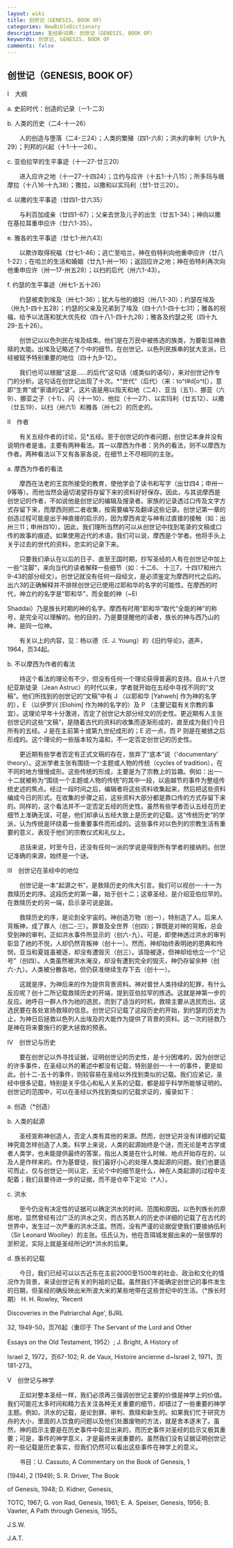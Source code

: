 ```yaml
---
layout: wiki
title: 创世记（GENESIS, BOOK OF）
categories: NewBibleDictionary
description: 圣经新词典: 创世记（GENESIS, BOOK OF）
keywords: 创世记, GENESIS, BOOK OF
comments: false
---
```


## 创世记（GENESIS, BOOK OF）

Ⅰ　大纲

a. 史前时代：创造的记录（一1-二3）

b. 人类的历史（二4-十一26）

　　人的创造与堕落（二4-三24）；人类的繁殖（四1-六8）；洪水的审判（六9-九29）；列邦的兴起（十1-十一26）。

c. 亚伯拉罕的生平事迹（十一27-廿三20）

　　进入应许之地（十一27-十四24）；立约与应许（十五1-十八15）；所多玛与蛾摩拉（十八16-十九38）；撒拉，以撒和以实玛利（廿1-廿三20）。

d. 以撒的生平事迹（廿四1-廿六35）

　　与利百加成亲（廿四1-67）；父亲去世及儿子的出生（廿五1-34）；神向以撒在基拉耳重申应许（廿六1-35）。

e. 雅各的生平事迹（廿七1-卅六43）

　　以欺诈取得祝福（廿七1-46）；逃亡至哈兰，神在伯特利向他重申应许（廿八1-22）；在哈兰的生活和婚姻（廿九1-卅一16）；返回应许之地；神在伯特利再次向他重申应许（卅一17-卅五29）；以扫的后代（卅六1-43）。

f. 约瑟的生平事迹（卅七1-五十26）

　　约瑟被卖到埃及（卅七1-36）；犹大与他的媳妇（卅八1-30）；约瑟在埃及（卅九1-四十五28）；约瑟的父亲及兄弟到了埃及（四十六1-四十七31）；雅各的祝福，给予以法莲和犹大优先权（四十八1-四十九28）；雅各及约瑟之死（四十九29-五十26）。

　　创世记以以色列民在埃及结束。他们是在万民中被拣选的族类，为要彰显神救赎的大能。出埃及记略述了个中的细节。在创世记，以色列民族串的犹大支派，已经被赋予特别重要的地位（四十九9-12）。

　　我们也可以根据“这是……的后代”这句话（或类似的语句），来对创世记作专门的分析。这句话在创世记出现了十次。*“世代”（后代）（来：to^l#d[o^t[），意即“生育”或“家谱的记录”。这片语是用以指天和地（二4）、亚当（五1）、挪亚（六9）、挪亚之子（十1）、闪（十一10）、他拉（十一27）、以实玛利（廿五12）、以撒（廿五19）、以扫（卅六1）和雅各（卅七2）的历史的。

Ⅱ　作者

　　有关五经作者的讨论，见*五经。至于创世记的作者问题，创世记本身并没有说明作者是谁。主要有两种看法。其一以摩西为作者：另外的看法，则不以摩西为作者。两种看法以下又有各家各说，在细节上不尽相同的主张。

a. 摩西为作者的看法

　　摩西在法老的王宫所接受的教育，使他学会了读书和写字（出廿四4；申卅一9等等）。而他当然会逼切渴望将存留下来的资料好好保存。因此，与其说摩西是创世记的作者，不如说他是创世记的编辑及搜录者。家族的记录透过口传及文字方式存留下来，而摩西则把二者收集，按需要编写及翻译这些记录。创世记第一章的创造过程可能是出于神直接的启示的，因为摩西肯定与神有过直接的接触（如：出卅三11；申卅四10）。因此，我们理所当然的可以从创世记中找到笔录的文稿或口传的故事的痕迹。如果使用近代的术语，我们可以说，摩西是个学者。他将手头上关乎过去的世代的资料，忠实的记录下来。

　　只要我们承认在以后的日子、直至王国时期，抄写圣经的人有在创世记中加上一些“注脚”，来向当代的读者解释一些细节（如：十二6、 十三7，十四17和卅六9-43的部分经文）。创世记就没有任何一段经文，是必须鉴定为摩西时代之后的。出六3的正确解释并不排除创世记已使用过耶和华的名字的可能性。在摩西的时代，神立约的名字是“耶和华”，而全能的神（~El

Shaddai）乃是族长时期的神的名字。摩西有时用“耶和华”取代“全能的神”的称号，是完全可以理解的。他的目的，乃是要提醒他的读者，族长的神与西乃山的神，是同一位神。

　　有关以上的内容，见：杨以德（E. J. Young）的《旧约导论》，道声，1964，页34起。

b. 不以摩西为作者的看法

　　持这个看法的理论有不少，但没有任何一个理论获得普遍的支持。自从十八世纪亚斯徒录（Jean Astruc）的时代以来，学者就开始在五经中寻找不同的“文稿”。他们所找到的创世记的“文稿”中有 J （以耶和华 [Yahweh] 作为神的名字的），E （以伊罗兴 [Elohim] 作为神的名字的）及 P （主要记载有关宗教的事宜）。这理论早年十分激进，否定了创世记大部分经文的历史性。更近期有人主张创世记的这些“文稿”，是随着古代的资料的收集而逐渐形成的，直至成为我们今日所有的五经。J 是在主前第十或第九世纪成形的；E 迟一点，而 P 则是在被掳之后形成的。这个理论的一些版本较为温和，不一定否定创世记的历史性。

　　更近期有些学者否定有正式文稿的存在，放弃了“底本”说（'documentary' theory）。这派学者主张有围绕一个主题或人物的传统（cycles of tradition），在不同的地方慢慢成形。这些传统的形成，主要是为了宗教上的旨趣。例如：出一-十二就被称为“围绕一个主题或人物的传统”的其中一段，以逾越节的事件为整组传统史述的焦点。经过一段时间之后，编辑者将这些资料收集起来，然后把这些资料编成今日的形式。在收集的步骤之前，这些资料大部分都是靠口传的方式存留下来的。同样的，这个看法并不一定否定五经的历史性。虽然有些学者否认五经在历史细节上准确无误，可是，他们却承认五经大致上是历史的记载。这“传统历史”的学派，认为传统是环绕着一些重要事件而形成的。这些事件对以色列的宗教生活有重要的意义，表现于他们的宗教仪式和礼仪上。

　　总括来说，时至今日，还没有任何一派的学说是得到所有学者的接纳的。创世记准确的来源，始终是一个谜。

Ⅲ　创世记在圣经中的地位

　　创世记是一本“起源之书”，是救赎历史的伟大引言。我们可以视创一-十一为救赎历史的序。这段历史的第一幕，始于创十二；这章圣经，是介绍亚伯拉罕的。在救赎历史的另一端，启示录可说是跋。

　　救赎历史的序，是论到全宇宙的。神创造万物（创一），特别造了人。后来人背叛神，成了罪人（创二-三）。罪普及全世界（创四）；罪既是对神的背叛，总会受到神的审判，正如洪水事件所显示的（创六-九）。可是，即使神透过洪水的审判彰显了祂的不悦，人却仍然背叛神（创十一）。然而，神却始终表明祂的恩典和怜悯，亚当和夏娃虽被逐，却没有遭毁灭（创三）。该隐被逐，但神却给他立一个“记号”（创四）。人类虽然被洪水淹没，却没有遭到完全的毁灭，神仍存留余种（创六-九）。人类被分散各地，但仍获准继续生存下去（创十一）。

　　这就是序，为神后来的作为提供背景资料。神对普世人类持续的犯罪，有什么反应呢？创十二所记载救赎历史的开端，提到亚伯拉罕的拣选。这就是神第一步的反应。祂呼召一群人作为祂的选民，而到了适当的时机，救赎主要从选民而出。这选民要在各处宣扬救赎的信息。创世记只记载了这段历史的开始，到约瑟的历史为止，为神日后拯救以色列人出埃及的大能作为提供了背景的资料。这一次的拯救乃是神在将来要施行的更大拯救的预表。

Ⅳ　创世记与历史

　　要在创世记以外寻找证据，证明创世记的历史性，是十分困难的，因为创世记的许多事件，在圣经以外的著述中都没有记载，特别是创一-十一的事件，更是如此。创十二-五十的事件，则较容易在圣经以外找到类似的记载。我们应紧记，圣经中很多记载，特别是关乎信心和私人关系的记载，都是超乎科学所能够证明的。创世记的范围中，可以在圣经以外找到类似的记载求证的，撮录如下：

a. 创造（*创造）

b. 人类的起源

　　圣经宣称神创造人，否定人类有其他的来源。然而，创世记并没有详细的记载神究竟怎样创造了人类。科学上来说，人类的起源始终是个谜，而无论是考古学或者人类学，也未能提供最终的答案，指出人类是在什么时候、地点开始存在的，以及人是作样来的。作为基督徒，我们最好小心的处理人类起源的问题。我们也要适可而止，仅与创世记一同认定，无论个中的细节是什么，神在人类起源的过程中支配着；我们且要待进一步的证据，而不是仓卒下定论（*人）。

c. 洪水

　　至今仍没有决定性的证据可以确定洪水的时间、范围和原因。以色列族长的原居地，显然曾经有过广泛的洪水之灾，而古苏默人的历史亦详细的记载了在古代的世界中，发生过一次严重的洪水泛滥。然而，没有严谨的论据促使我们要接纳伍利（Sir Leonard Woolley）的主张。伍氏认为，他在吾珥城发掘出来的一层很厚的淤积泥，实际上就是圣经所记的*洪水的后果。

d. 族长的记载

　　今日，我们已经可以以古近东在主前2000至1500年的社会、政治和文化的情况作为背景，来读创世记有关的列祖的记载。虽然我们不能确定创世记的事件发生的日期，但圣经的确反映出米所波大米的某些地带在这些世纪中的生活。（*族长时期） H. H. Rowley, 'Recent

Discoveries in the Patriarchal Age', BJRL

32, 1949-50，页76起（重印于 The Servant of the Lord and Other

Essays on the Old Testament, 1952）; J. Bright, A History of

Israel 2, 1972，页67-102; R. de Vaux, Histoire ancienne d~Israel 2, 1971，页181-273。

Ⅴ　创世记与神学

　　正如对整本圣经一样，我们必须再三强调创世记主要的价值是神学上的价值。我们可能花太多时间和精力去关注各种无关重要的细节，却错过了一些重要的神学主题。例如，洪水的记载，是论到罪、审判、救赎和新生的。如果我们忙于研究方舟的大小，里面的人饮食的问题以及他们处置废物的方法，就是舍本逐末了。虽然，神的启示主要是在历史事件中彰显出来的，而历史事件对圣经的启示又极其重要；可是，事件的神学意义，才是最终来说重要的。虽然我们没有证据证明创世记的一些记载是历史事实，但我们仍然可以看出这些事件在神学上的意义。

　　书目：U. Cassuto, A Commentary on the Book of Genesis, 1

(1944), 2 (1949); S. R. Driver, The Book

of Genesis, 1948; D. Kidner, Genesis,

TOTC, 1967; G. von Rad, Genesis, 1961; E. A. Speiser, Genesis, 1956; B. Vawter, A Path through Genesis, 1955。

J.S.W.

J.A.T.








